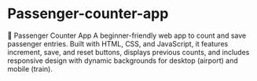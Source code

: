 # Passenger-counter-app
🚦 Passenger Counter App A beginner-friendly web app to count and save passenger entries. Built with HTML, CSS, and JavaScript, it features increment, save, and reset buttons, displays previous counts, and includes responsive design with dynamic backgrounds for desktop (airport) and mobile (train).
